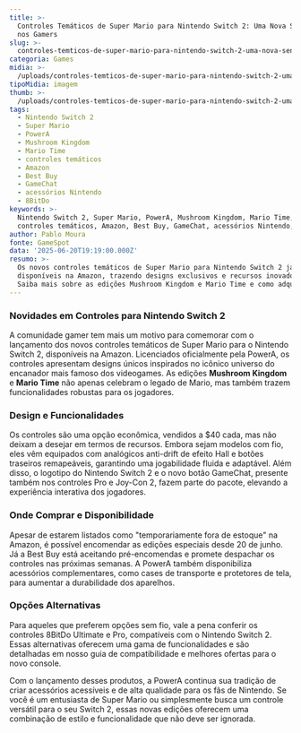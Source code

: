 ```yaml
---
title: >-
  Controles Temáticos de Super Mario para Nintendo Switch 2: Uma Nova Sensação
  nos Gamers
slug: >-
  controles-temticos-de-super-mario-para-nintendo-switch-2-uma-nova-sensao-nos-gamers
categoria: Games
midia: >-
  /uploads/controles-temticos-de-super-mario-para-nintendo-switch-2-uma-nova-sensao-nos-gamers-thumb.jpg
tipoMidia: imagem
thumb: >-
  /uploads/controles-temticos-de-super-mario-para-nintendo-switch-2-uma-nova-sensao-nos-gamers-thumb.jpg
tags:
  - Nintendo Switch 2
  - Super Mario
  - PowerA
  - Mushroom Kingdom
  - Mario Time
  - controles temáticos
  - Amazon
  - Best Buy
  - GameChat
  - acessórios Nintendo
  - 8BitDo
keywords: >-
  Nintendo Switch 2, Super Mario, PowerA, Mushroom Kingdom, Mario Time,
  controles temáticos, Amazon, Best Buy, GameChat, acessórios Nintendo, 8BitDo
author: Pablo Moura
fonte: GameSpot
data: '2025-06-20T19:19:00.000Z'
resumo: >-
  Os novos controles temáticos de Super Mario para Nintendo Switch 2 já estão
  disponíveis na Amazon, trazendo designs exclusivos e recursos inovadores.
  Saiba mais sobre as edições Mushroom Kingdom e Mario Time e como adquiri-las.
---
```


### Novidades em Controles para Nintendo Switch 2

A comunidade gamer tem mais um motivo para comemorar com o lançamento dos novos controles temáticos de Super Mario para o Nintendo Switch 2, disponíveis na Amazon. Licenciados oficialmente pela PowerA, os controles apresentam designs únicos inspirados no icônico universo do encanador mais famoso dos videogames. As edições **Mushroom Kingdom** e **Mario Time** não apenas celebram o legado de Mario, mas também trazem funcionalidades robustas para os jogadores.

### Design e Funcionalidades

Os controles são uma opção econômica, vendidos a $40 cada, mas não deixam a desejar em termos de recursos. Embora sejam modelos com fio, eles vêm equipados com analógicos anti-drift de efeito Hall e botões traseiros remapeáveis, garantindo uma jogabilidade fluida e adaptável. Além disso, o logotipo do Nintendo Switch 2 e o novo botão GameChat, presente também nos controles Pro e Joy-Con 2, fazem parte do pacote, elevando a experiência interativa dos jogadores.

### Onde Comprar e Disponibilidade

Apesar de estarem listados como "temporariamente fora de estoque" na Amazon, é possível encomendar as edições especiais desde 20 de junho. Já a Best Buy está aceitando pré-encomendas e promete despachar os controles nas próximas semanas. A PowerA também disponibiliza acessórios complementares, como cases de transporte e protetores de tela, para aumentar a durabilidade dos aparelhos.

### Opções Alternativas

Para aqueles que preferem opções sem fio, vale a pena conferir os controles 8BitDo Ultimate e Pro, compatíveis com o Nintendo Switch 2. Essas alternativas oferecem uma gama de funcionalidades e são detalhadas em nosso guia de compatibilidade e melhores ofertas para o novo console.

Com o lançamento desses produtos, a PowerA continua sua tradição de criar acessórios acessíveis e de alta qualidade para os fãs de Nintendo. Se você é um entusiasta de Super Mario ou simplesmente busca um controle versátil para o seu Switch 2, essas novas edições oferecem uma combinação de estilo e funcionalidade que não deve ser ignorada.
